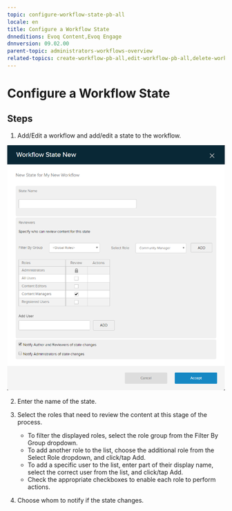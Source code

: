 ```yaml
---
topic: configure-workflow-state-pb-all
locale: en
title: Configure a Workflow State
dnneditions: Evoq Content,Evoq Engage
dnnversion: 09.02.00
parent-topic: administrators-workflows-overview
related-topics: create-workflow-pb-all,edit-workflow-pb-all,delete-workflow-pb-all
---
```


# Configure a Workflow State

## Steps

1.  Add/Edit a workflow and add/edit a state to the workflow.

  

![Add a State button](img/scr-pb-Workflows-AddStateForm.png)

  

2.  Enter the name of the state.
3.  Select the roles that need to review the content at this stage of the process.
    
    *   To filter the displayed roles, select the role group from the Filter By Group dropdown.
    *   To add another role to the list, choose the additional role from the Select Role dropdown, and click/tap Add.
    *   To add a specific user to the list, enter part of their display name, select the correct user from the list, and click/tap Add.
    *   Check the appropriate checkboxes to enable each role to perform actions.
    
4.  Choose whom to notify if the state changes.